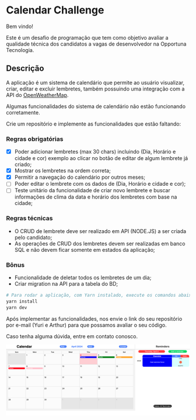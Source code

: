 # Calendar Challenge

Bem vindo!

Este é um desafio de programação que tem como objetivo avaliar a qualidade técnica dos candidatos a vagas de desenvolvedor na Opportuna Tecnologia.

## Descrição

A aplicação é um sistema de calendário que permite ao usuário visualizar, criar, editar e excluir lembretes, também possuindo uma integração com a API do [OpenWeatherMap](https://openweathermap.org/).

Algumas funcionalidades do sistema de calendário não estão funcionando corretamente.

Crie um repositório e implemente as funcionalidades que estão faltando:

### Regras obrigatórias

- [x] Poder adicionar lembretes (max 30 chars) incluindo (Dia, Horário e cidade e cor) exemplo ao clicar no botão de editar de algum lembrete já criado;
- [x] Mostrar os lembretes na ordem correta;
- [x] Permitir a navegação do calendário por outros meses;
- [ ] Poder editar o lembrete com os dados de (Dia, Horário e cidade e cor);
- [ ] Teste unitário da funcionalidade de criar novo lembrete e buscar informações de clima da data e horário dos lembretes com base na cidade;

### Regras técnicas

- O CRUD de lembrete deve ser realizado em API (NODE.JS) a ser criada pelo candidato;
- As operações de CRUD dos lembretes devem ser realizadas em banco SQL e não devem ficar somente em estados da aplicação;

### Bônus

- Funcionalidade de deletar todos os lembretes de um dia;
- Criar migration na API para a tabela do BD;

```bash
# Para rodar a aplicação, com Yarn instalado, execute os comandos abaixo:
yarn install
yarn dev
```

Após implementar as funcionalidades, nos envie o link do seu repositório por e-mail (Yuri e Arthur) para que possamos avaliar o seu código.

Caso tenha alguma dúvida, entre em contato conosco.

![Calendar Challenge](./preview.png)
